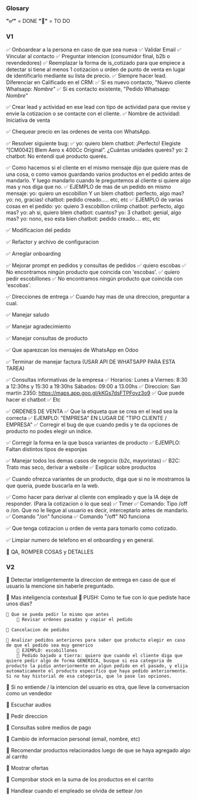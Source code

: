 ### Glosary
**"✅"** = DONE
**"📝"** = TO DO

### V1

✅ Onboardear a la persona en caso de que sea nueva
    ✅ Validar Email
    ✅ Vincular al contacto
    ✅ Preguntar intencion (consumidor final, b2b o revendedores)
    ✅ Reemplazar la forma de is_cotizado para que empiece a detectar si tiene al menos 1 cotizacion u orden de punto de venta en lugar de identificarlo mediante su lista de precio.
    ✅ Siempre hacer lead. Diferenciar en Calificado en el CRM:
        ✅ Si es nuevo contacto, "Nuevo cliente Whatsapp: *Nombre*"
        ✅ Si es contacto existente, "Pedido Whatsapp: *Nombre*"

✅ Crear lead y actividad en ese lead con tipo de actividad para que revise y envie la cotizacion o se contacte con el cliente.
    ✅ Nombre de actividad: Iniciativa de venta

✅ Chequear precio en las ordenes de venta con WhatsApp.

✅ Resolver siguiente bug:
    ✅   yo: quiero blem
        chatbot: ¡Perfecto! Elegiste “[CM0042] Blem Aero x 400Cc Original”. ¿Cuántas unidades querés?
        yo: 2
        chatbot: No entendí qué producto querés.

✅ Como hacemos si el cliente en el mismo mensaje dijo que quiere mas de una cosa, o como vamos guardando varios productos en el pedido antes de mandarlo. Y luego mandarlo cuando le preguntemos al cliente si quiere algo mas y nos diga que no.
    ✅ EJEMPLO de mas de un pedido en mismo mensaje: 
            yo: quiero un escobillon Y un blem 
            chatbot: perfecto, algo mas?
            yo: no, gracias!
            chatbot: pedido creado..... etc, etc
    ✅ EJEMPLO de varias cosas en el pedido: yo: quiero 3 escobillon crilimp
               chatbot: perfecto, algo mas?
               yo: ah si, quiero blem
               chatbot: cuantos?
               yo: 3
               chatbot: genial, algo mas?
               yo: nono, eso esta bien
               chatbot: pedido creado.... etc, etc

✅ Modificacion del pedido

✅ Refactor y archivo de configuracion

✅ Arreglar onboarding

✅ Mejorar prompt en pedidos y consultas de pedidos
   ✅ quiero escobas
   ✅ No encontramos ningún producto que coincida con 'escobas'.
   ✅ quiero pedir escobillones
   ✅ No encontramos ningún producto que coincida con 'escobas'.

✅ Direcciones de entrega
    ✅ Cuando hay mas de una direccion, preguntar a cual.

✅ Manejar saludo

✅ Manejar agradecimiento

✅ Manejar consultas de producto

✅ Que aparezcan los mensajes de WhatsApp en Odoo

✅ Terminar de manejar factura (USAR API DE WHATSAPP PARA ESTA TAREA)

✅ Consultas informativas de la empresa
    ✅ Horarios: Lunes a Viernes: 8:30 a 12:30hs y 15:30 a 19:30hs Sábados: 09:00 a 13.00hs 
    ✅ Direccion: San martín 2350: https://maps.app.goo.gl/kKGs7dsFTPFovz3o9
    ✅ Que puede hacer el chatbot
    ✅ Etc

✅ ORDENES DE VENTA 
    ✅ Que la etiqueta que se crea en el lead sea la correcta
        ✅ EJEMPLO: "EMPRESA" EN LUGAR DE "TIPO CLIENTE / EMPRESA"
    ✅ Corregir el bug de que cuando pedis y te da opciones de producto no podes elegir un indice.

✅ Corregir la forma en la que busca variantes de producto
    ✅ EJEMPLO: Faltan distintos tipos de esponjas

✅ Manejar todos los demas casos de negocio (b2c, mayoristas)
    ✅ B2C: Trato mas seco, derivar a website
        ✅ Explicar sobre productos 

✅ Cuando ofrezca variantes de un producto, diga que si no le mostramos la que queria, puede buscarla en la web.

✅ Como hacer para derivar al cliente con empleado y que la IA deje de responder. (Para la cotizacion o lo que sea)
    ✅ Timer
    ✅ Comando: Tipo /off o /on. Que no le llegue al usuario es decir, interceptarlo antes de mandarlo. 
        ✅ Comando "/on" funciona
        ✅ Comando "/off" NO funciona

✅ Que tenga cotizacion u orden de venta para tomarlo como cotizado.

✅ Limpiar numero de telefono en el onboarding y en general. 

📝 QA, ROMPER COSAS y DETALLES

### V2

📝 Detectar inteligentemente la direccion de entrega en caso de que el usuario la mencione sin haberle preguntado.

📝 Mas inteligencia contextual 
    📝 PUSH: Como te fue con lo que pediste hace unos dias?
    
    📝 Que se pueda pedir lo mismo que antes
        📝 Revisar ordenes pasadas y copiar el pedido
    
    📝 Cancelacion de pedidos

    📝 Analizar pedidos anteriores para saber que producto elegir en caso de que el pedido sea muy generico
        📝 EJEMPLO: escobillones
        📝 Pedido bajado a tierra: quiero que cuando el cliente diga que quiere pedir algo de forma GENERICA, busque si esa categoria de producto la pidio anteriormente en algun pedido en el pasado, y elija automaticamente el producto especifico que haya pedido anteriormente. Si no hay historial de esa categoria, que le pase las opciones.

📝 Si no entiende / la intencion del usuario es otra, que lleve la conversacion como un vendedor

📝 Escuchar audios

📝 Pedir direccion

📝 Consultas sobre medios de pago

📝 Cambio de informacion personal (email, nombre, etc)

📝 Recomendar productos relacionados luego de que se haya agregado algo al carrito

📝 Mostrar ofertas

📝 Comprobar stock en la suma de los productos en el carrito

📝 Handlear cuando el empleado se olvida de settear /on